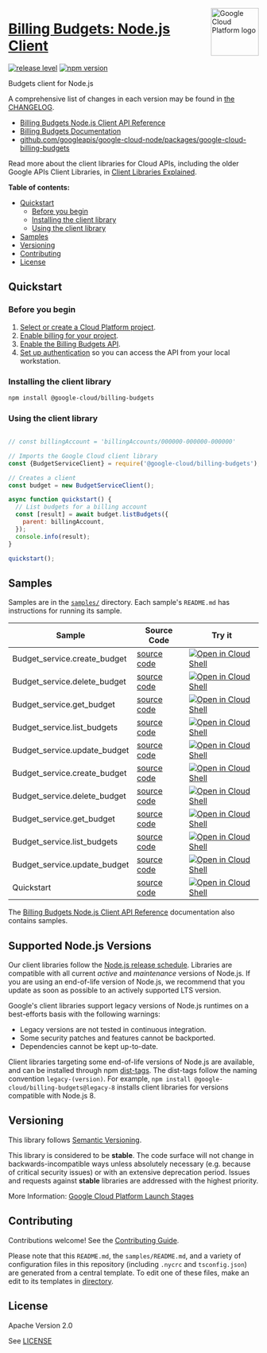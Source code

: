 [//]: # "This README.md file is auto-generated, all changes to this file will be lost."
[//]: # "To regenerate it, use `python -m synthtool`."
<img src="https://avatars2.githubusercontent.com/u/2810941?v=3&s=96" alt="Google Cloud Platform logo" title="Google Cloud Platform" align="right" height="96" width="96"/>

# [Billing Budgets: Node.js Client](https://github.com/googleapis/google-cloud-node/tree/main/packages/google-cloud-billing-budgets)

[![release level](https://img.shields.io/badge/release%20level-stable-brightgreen.svg?style=flat)](https://cloud.google.com/terms/launch-stages)
[![npm version](https://img.shields.io/npm/v/@google-cloud/billing-budgets.svg)](https://www.npmjs.org/package/@google-cloud/billing-budgets)




Budgets client for Node.js


A comprehensive list of changes in each version may be found in
[the CHANGELOG](https://github.com/googleapis/google-cloud-node/tree/main/packages/google-cloud-billing-budgets/CHANGELOG.md).

* [Billing Budgets Node.js Client API Reference][client-docs]
* [Billing Budgets Documentation][product-docs]
* [github.com/googleapis/google-cloud-node/packages/google-cloud-billing-budgets](https://github.com/googleapis/google-cloud-node/tree/main/packages/google-cloud-billing-budgets)

Read more about the client libraries for Cloud APIs, including the older
Google APIs Client Libraries, in [Client Libraries Explained][explained].

[explained]: https://cloud.google.com/apis/docs/client-libraries-explained

**Table of contents:**


* [Quickstart](#quickstart)
  * [Before you begin](#before-you-begin)
  * [Installing the client library](#installing-the-client-library)
  * [Using the client library](#using-the-client-library)
* [Samples](#samples)
* [Versioning](#versioning)
* [Contributing](#contributing)
* [License](#license)

## Quickstart

### Before you begin

1.  [Select or create a Cloud Platform project][projects].
1.  [Enable billing for your project][billing].
1.  [Enable the Billing Budgets API][enable_api].
1.  [Set up authentication][auth] so you can access the
    API from your local workstation.

### Installing the client library

```bash
npm install @google-cloud/billing-budgets
```


### Using the client library

```javascript

// const billingAccount = 'billingAccounts/000000-000000-000000'

// Imports the Google Cloud client library
const {BudgetServiceClient} = require('@google-cloud/billing-budgets');

// Creates a client
const budget = new BudgetServiceClient();

async function quickstart() {
  // List budgets for a billing account
  const [result] = await budget.listBudgets({
    parent: billingAccount,
  });
  console.info(result);
}

quickstart();

```



## Samples

Samples are in the [`samples/`](https://github.com/googleapis/google-cloud-node/tree/main/packages/google-cloud-billing-budgets/samples) directory. Each sample's `README.md` has instructions for running its sample.

| Sample                      | Source Code                       | Try it |
| --------------------------- | --------------------------------- | ------ |
| Budget_service.create_budget | [source code](https://github.com/googleapis/google-cloud-node/blob/main/packages/google-cloud-billing-budgets/samples/generated/v1/budget_service.create_budget.js) | [![Open in Cloud Shell][shell_img]](https://console.cloud.google.com/cloudshell/open?git_repo=https://github.com/googleapis/google-cloud-node&page=editor&open_in_editor=packages/google-cloud-billing-budgets/samples/generated/v1/budget_service.create_budget.js,packages/google-cloud-billing-budgets/samples/README.md) |
| Budget_service.delete_budget | [source code](https://github.com/googleapis/google-cloud-node/blob/main/packages/google-cloud-billing-budgets/samples/generated/v1/budget_service.delete_budget.js) | [![Open in Cloud Shell][shell_img]](https://console.cloud.google.com/cloudshell/open?git_repo=https://github.com/googleapis/google-cloud-node&page=editor&open_in_editor=packages/google-cloud-billing-budgets/samples/generated/v1/budget_service.delete_budget.js,packages/google-cloud-billing-budgets/samples/README.md) |
| Budget_service.get_budget | [source code](https://github.com/googleapis/google-cloud-node/blob/main/packages/google-cloud-billing-budgets/samples/generated/v1/budget_service.get_budget.js) | [![Open in Cloud Shell][shell_img]](https://console.cloud.google.com/cloudshell/open?git_repo=https://github.com/googleapis/google-cloud-node&page=editor&open_in_editor=packages/google-cloud-billing-budgets/samples/generated/v1/budget_service.get_budget.js,packages/google-cloud-billing-budgets/samples/README.md) |
| Budget_service.list_budgets | [source code](https://github.com/googleapis/google-cloud-node/blob/main/packages/google-cloud-billing-budgets/samples/generated/v1/budget_service.list_budgets.js) | [![Open in Cloud Shell][shell_img]](https://console.cloud.google.com/cloudshell/open?git_repo=https://github.com/googleapis/google-cloud-node&page=editor&open_in_editor=packages/google-cloud-billing-budgets/samples/generated/v1/budget_service.list_budgets.js,packages/google-cloud-billing-budgets/samples/README.md) |
| Budget_service.update_budget | [source code](https://github.com/googleapis/google-cloud-node/blob/main/packages/google-cloud-billing-budgets/samples/generated/v1/budget_service.update_budget.js) | [![Open in Cloud Shell][shell_img]](https://console.cloud.google.com/cloudshell/open?git_repo=https://github.com/googleapis/google-cloud-node&page=editor&open_in_editor=packages/google-cloud-billing-budgets/samples/generated/v1/budget_service.update_budget.js,packages/google-cloud-billing-budgets/samples/README.md) |
| Budget_service.create_budget | [source code](https://github.com/googleapis/google-cloud-node/blob/main/packages/google-cloud-billing-budgets/samples/generated/v1beta1/budget_service.create_budget.js) | [![Open in Cloud Shell][shell_img]](https://console.cloud.google.com/cloudshell/open?git_repo=https://github.com/googleapis/google-cloud-node&page=editor&open_in_editor=packages/google-cloud-billing-budgets/samples/generated/v1beta1/budget_service.create_budget.js,packages/google-cloud-billing-budgets/samples/README.md) |
| Budget_service.delete_budget | [source code](https://github.com/googleapis/google-cloud-node/blob/main/packages/google-cloud-billing-budgets/samples/generated/v1beta1/budget_service.delete_budget.js) | [![Open in Cloud Shell][shell_img]](https://console.cloud.google.com/cloudshell/open?git_repo=https://github.com/googleapis/google-cloud-node&page=editor&open_in_editor=packages/google-cloud-billing-budgets/samples/generated/v1beta1/budget_service.delete_budget.js,packages/google-cloud-billing-budgets/samples/README.md) |
| Budget_service.get_budget | [source code](https://github.com/googleapis/google-cloud-node/blob/main/packages/google-cloud-billing-budgets/samples/generated/v1beta1/budget_service.get_budget.js) | [![Open in Cloud Shell][shell_img]](https://console.cloud.google.com/cloudshell/open?git_repo=https://github.com/googleapis/google-cloud-node&page=editor&open_in_editor=packages/google-cloud-billing-budgets/samples/generated/v1beta1/budget_service.get_budget.js,packages/google-cloud-billing-budgets/samples/README.md) |
| Budget_service.list_budgets | [source code](https://github.com/googleapis/google-cloud-node/blob/main/packages/google-cloud-billing-budgets/samples/generated/v1beta1/budget_service.list_budgets.js) | [![Open in Cloud Shell][shell_img]](https://console.cloud.google.com/cloudshell/open?git_repo=https://github.com/googleapis/google-cloud-node&page=editor&open_in_editor=packages/google-cloud-billing-budgets/samples/generated/v1beta1/budget_service.list_budgets.js,packages/google-cloud-billing-budgets/samples/README.md) |
| Budget_service.update_budget | [source code](https://github.com/googleapis/google-cloud-node/blob/main/packages/google-cloud-billing-budgets/samples/generated/v1beta1/budget_service.update_budget.js) | [![Open in Cloud Shell][shell_img]](https://console.cloud.google.com/cloudshell/open?git_repo=https://github.com/googleapis/google-cloud-node&page=editor&open_in_editor=packages/google-cloud-billing-budgets/samples/generated/v1beta1/budget_service.update_budget.js,packages/google-cloud-billing-budgets/samples/README.md) |
| Quickstart | [source code](https://github.com/googleapis/google-cloud-node/blob/main/packages/google-cloud-billing-budgets/samples/quickstart.js) | [![Open in Cloud Shell][shell_img]](https://console.cloud.google.com/cloudshell/open?git_repo=https://github.com/googleapis/google-cloud-node&page=editor&open_in_editor=packages/google-cloud-billing-budgets/samples/quickstart.js,packages/google-cloud-billing-budgets/samples/README.md) |



The [Billing Budgets Node.js Client API Reference][client-docs] documentation
also contains samples.

## Supported Node.js Versions

Our client libraries follow the [Node.js release schedule](https://github.com/nodejs/release#release-schedule).
Libraries are compatible with all current _active_ and _maintenance_ versions of
Node.js.
If you are using an end-of-life version of Node.js, we recommend that you update
as soon as possible to an actively supported LTS version.

Google's client libraries support legacy versions of Node.js runtimes on a
best-efforts basis with the following warnings:

* Legacy versions are not tested in continuous integration.
* Some security patches and features cannot be backported.
* Dependencies cannot be kept up-to-date.

Client libraries targeting some end-of-life versions of Node.js are available, and
can be installed through npm [dist-tags](https://docs.npmjs.com/cli/dist-tag).
The dist-tags follow the naming convention `legacy-(version)`.
For example, `npm install @google-cloud/billing-budgets@legacy-8` installs client libraries
for versions compatible with Node.js 8.

## Versioning

This library follows [Semantic Versioning](http://semver.org/).



This library is considered to be **stable**. The code surface will not change in backwards-incompatible ways
unless absolutely necessary (e.g. because of critical security issues) or with
an extensive deprecation period. Issues and requests against **stable** libraries
are addressed with the highest priority.






More Information: [Google Cloud Platform Launch Stages][launch_stages]

[launch_stages]: https://cloud.google.com/terms/launch-stages

## Contributing

Contributions welcome! See the [Contributing Guide](https://github.com/googleapis/google-cloud-node/blob/main/CONTRIBUTING.md).

Please note that this `README.md`, the `samples/README.md`,
and a variety of configuration files in this repository (including `.nycrc` and `tsconfig.json`)
are generated from a central template. To edit one of these files, make an edit
to its templates in
[directory](https://github.com/googleapis/synthtool).

## License

Apache Version 2.0

See [LICENSE](https://github.com/googleapis/google-cloud-node/blob/main/LICENSE)

[client-docs]: https://cloud.google.com/nodejs/docs/reference/billing-budgets/latest
[product-docs]: https://cloud.google.com/billing/docs/how-to/budget-api-overview 
[shell_img]: https://gstatic.com/cloudssh/images/open-btn.png
[projects]: https://console.cloud.google.com/project
[billing]: https://support.google.com/cloud/answer/6293499#enable-billing
[enable_api]: https://console.cloud.google.com/flows/enableapi?apiid=billingbudgets.googleapis.com
[auth]: https://cloud.google.com/docs/authentication/external/set-up-adc-local


[//]: # "partials.introduction"